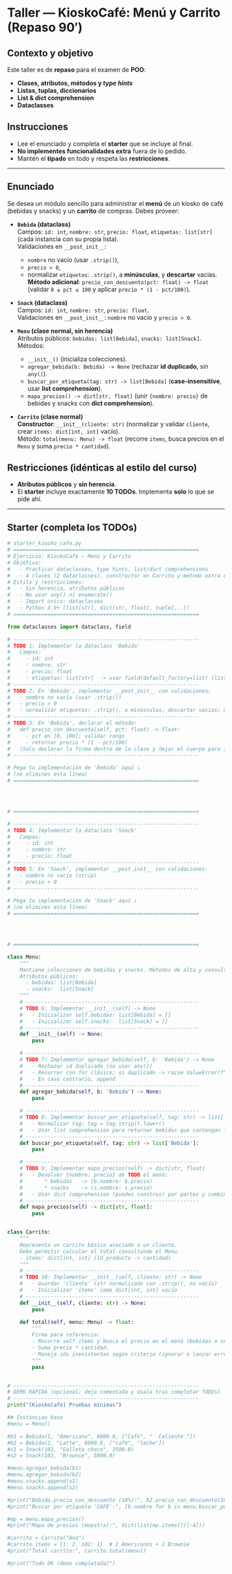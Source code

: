 # Taller — **KioskoCafé: Menú y Carrito** (Repaso 90′)

## Contexto y objetivo
Este taller es de **repaso** para el examen de **POO**:
- **Clases, atributos, métodos y _type hints_**  
- **Listas, tuplas, diccionarios**  
- **List & dict comprehension**  
- **Dataclasses**

## Instrucciones
- Lee el enunciado y completa el **starter** que se incluye al final.
- **No implementes funcionalidades extra** fuera de lo pedido.
- Mantén el **tipado** en todo y respeta las **restricciones**.

---

## Enunciado
Se desea un módulo sencillo para administrar el **menú** de un kiosko de café (bebidas y snacks) y un **carrito** de compras. Debes proveer:

- **`Bebida` (dataclass)**  
  Campos: `id: int`, `nombre: str`, `precio: float`, `etiquetas: list[str]` (cada instancia con su propia lista).  
  Validaciones en `__post_init__`:  
  - `nombre` no vacío (usar `.strip()`),  
  - `precio > 0`,  
  - normalizar `etiquetas`: `.strip()`, a **minúsculas**, y **descartar** vacías.  
  **Método adicional**: `precio_con_descuento(pct: float) -> float` (validar `0 ≤ pct ≤ 100` y aplicar `precio * (1 - pct/100)`).

- **`Snack` (dataclass)**  
  Campos: `id: int`, `nombre: str`, `precio: float`.  
  Validaciones en `__post_init__`: `nombre` no vacío y `precio > 0`.

- **`Menu` (clase normal, sin herencia)**  
  Atributos públicos: `bebidas: list[Bebida]`, `snacks: list[Snack]`.  
  Métodos:
  - `__init__()` (inicializa colecciones).
  - `agregar_bebida(b: Bebida) -> None` (rechazar **id duplicado**, sin `any()`).
  - `buscar_por_etiqueta(tag: str) -> list[Bebida]` (**case-insensitive**, usar **list comprehension**).
  - `mapa_precios() -> dict[str, float]` (unir `{nombre: precio}` de bebidas y snacks con **dict comprehension**).

- **`Carrito` (clase normal)**  
  **Constructor**: `__init__(cliente: str)` (normalizar y validar `cliente`, crear `items: dict[int, int]` vacío).  
  Método: `total(menu: Menu) -> float` (recorre `items`, busca precios en el `Menu` y suma `precio * cantidad`).

## Restricciones (idénticas al estilo del curso) 
- **Atributos públicos** y **sin herencia**.  
- El **starter** incluye exactamente **10 TODOs**. Implementa **solo** lo que se pide ahí.

---

## Starter (completa los TODOs)

```python
# starter_kiosko_cafe.py
# ============================================================
# Ejercicio: KioskoCafé — Menú y Carrito
# Objetivo:
#   - Practicar dataclasses, type hints, list/dict comprehensions
#   - 4 clases (2 dataclasses), constructor en Carrito y método extra en Bebida
# Estilo y restricciones:
#   - Sin herencia, atributos públicos
#   - No usar any() ni enumerate()
#   - Import único: dataclasses
#   - Python 3.9+ (list[str], dict[str, float], tuple[...])
# ============================================================

from dataclasses import dataclass, field

# ------------------------------------------------------------
# TODO 1: Implementar la dataclass 'Bebida'
#   Campos:
#     - id: int
#     - nombre: str
#     - precio: float
#     - etiquetas: list[str]  -> usar field(default_factory=list) (lista propia por instancia)
# ------------------------------------------------------------
# TODO 2: En 'Bebida', implementar __post_init__ con validaciones:
#   - nombre no vacío (usar .strip())
#   - precio > 0
#   - normalizar etiquetas: .strip(), a minúsculas, descartar vacías; dejar lista final en self.etiquetas
# ------------------------------------------------------------
# TODO 3: En 'Bebida', declarar el método:
#   def precio_con_descuento(self, pct: float) -> float:
#     - pct en [0, 100]; validar rango
#     - retornar precio * (1 - pct/100)
#   (Solo declarar la firma dentro de la clase y dejar el cuerpo para implementar)
# ------------------------------------------------------------

# Pega tu implementación de 'Bebida' aquí ↓
# (no elimines esta línea)
# ============================================================




# ============================================================

# ------------------------------------------------------------
# TODO 4: Implementar la dataclass 'Snack'
#   Campos:
#     - id: int
#     - nombre: str
#     - precio: float
# ------------------------------------------------------------
# TODO 5: En 'Snack', implementar __post_init__ con validaciones:
#   - nombre no vacío (strip)
#   - precio > 0
# ------------------------------------------------------------

# Pega tu implementación de 'Snack' aquí ↓
# (no elimines esta línea)
# ============================================================




# ============================================================

class Menu:
    """
    Mantiene colecciones de bebidas y snacks. Métodos de alta y consultas.
    Atributos públicos:
      - bebidas: list[Bebida]
      - snacks:  list[Snack]
    """
    # --------------------------------------------------------
    # TODO 6: Implementar __init__(self) -> None
    #   - Inicializar self.bebidas: list[Bebida] = []
    #   - Inicializar self.snacks:  list[Snack] = []
    # --------------------------------------------------------
    def __init__(self) -> None:
        pass

    # --------------------------------------------------------
    # TODO 7: Implementar agregar_bebida(self, b: 'Bebida') -> None
    #   - Rechazar id duplicado (no usar any())
    #   - Recorrer con for clásico; si duplicado -> raise ValueError(f"ID de bebida duplicado: {b.id}")
    #   - En caso contrario, append
    # --------------------------------------------------------
    def agregar_bebida(self, b: 'Bebida') -> None:
        pass

    # --------------------------------------------------------
    # TODO 8: Implementar buscar_por_etiqueta(self, tag: str) -> list['Bebida']
    #   - Normalizar tag: tag = tag.strip().lower()
    #   - Usar list comprehension para retornar bebidas que contengan la etiqueta
    # --------------------------------------------------------
    def buscar_por_etiqueta(self, tag: str) -> list['Bebida']:
        pass

    # --------------------------------------------------------
    # TODO 9: Implementar mapa_precios(self) -> dict[str, float]
    #   - Devolver {nombre: precio} de TODO el menú:
    #       * bebidas   -> (b.nombre: b.precio)
    #       * snacks    -> (s.nombre: s.precio)
    #   - Usar dict comprehension (puedes construir por partes y combinar)
    # --------------------------------------------------------
    def mapa_precios(self) -> dict[str, float]:
        pass


class Carrito:
    """
    Representa un carrito básico asociado a un cliente.
    Debe permitir calcular el total consultando el Menu.
    - items: dict[int, int] (id_producto -> cantidad)
    """
    # --------------------------------------------------------
    # TODO 10: Implementar __init__(self, cliente: str) -> None
    #   - Guardar 'cliente' (str normalizado con .strip(), no vacío)
    #   - Inicializar 'items' como dict[int, int] vacío
    # --------------------------------------------------------
    def __init__(self, cliente: str) -> None:
        pass

    def total(self, menu: Menu) -> float:
        """
        Firma para referencia:
        - Recorre self.items y busca el precio en el menú (bebidas o snacks).
        - Suma precio * cantidad.
        - Maneja ids inexistentes según criterio (ignorar o lanzar error).
        """
        pass


# ------------------------------------------------------------
# DEMO RÁPIDA (opcional; deja comentada y úsala tras completar TODOs)
# ------------------------------------------------------------
print("[KioskoCafé] Pruebas mínimas")

## Instancias base
#menu = Menu()

#b1 = Bebida(1, "Americano", 6000.0, ["Café", "  Caliente "])
#b2 = Bebida(2, "Latte", 8000.0, ["café", "leche"])
#s1 = Snack(101, "Galleta choco", 3500.0)
#s2 = Snack(102, "Brownie", 5000.0)

#menu.agregar_bebida(b1)
#menu.agregar_bebida(b2)
#menu.snacks.append(s1)
#menu.snacks.append(s2)

#print("Bebida.precio_con_descuento (10%):", b2.precio_con_descuento(10.0))
#print("Buscar por etiqueta 'CAFÉ':", [b.nombre for b in menu.buscar_por_etiqueta("  CAFÉ ")])

#mp = menu.mapa_precios()
#print("Mapa de precios (muestra):", dict(list(mp.items())[:4]))

#carrito = Carrito("Ana")
#carrito.items = {1: 2, 102: 1}  # 2 Americanos + 1 Brownie
#print("Total carrito:", carrito.total(menu))

#print("Todo OK (demo completada)")
```
